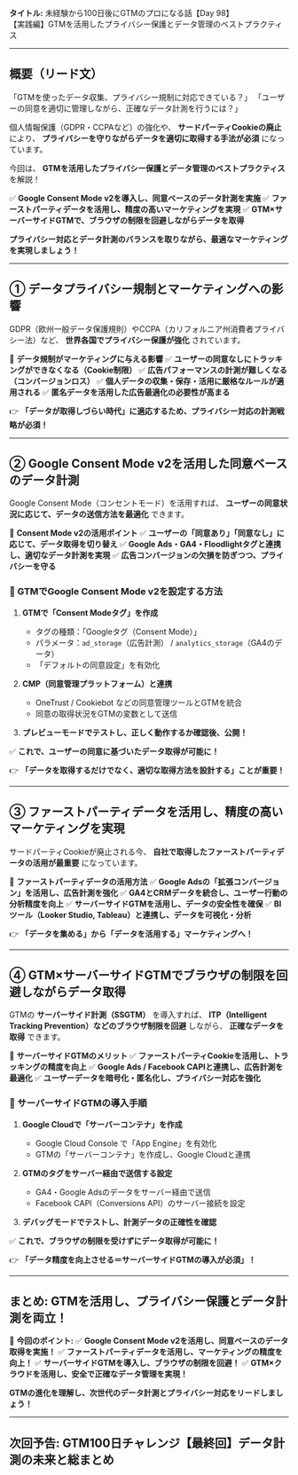 **タイトル:**
未経験から100日後にGTMのプロになる話【Day 98】\
【実践編】GTMを活用したプライバシー保護とデータ管理のベストプラクティス

---

## **概要（リード文）**

「GTMを使ったデータ収集、プライバシー規制に対応できている？」
「ユーザーの同意を適切に管理しながら、正確なデータ計測を行うには？」

個人情報保護（GDPR・CCPAなど）の強化や、
**サードパーティCookieの廃止** により、
**プライバシーを守りながらデータを適切に取得する手法が必須** になっています。

今回は、 **GTMを活用したプライバシー保護とデータ管理のベストプラクティス** を解説！

✅ **Google Consent Mode v2を導入し、同意ベースのデータ計測を実施**
✅ **ファーストパーティデータを活用し、精度の高いマーケティングを実現**
✅ **GTM×サーバーサイドGTMで、ブラウザの制限を回避しながらデータを取得**

**プライバシー対応とデータ計測のバランスを取りながら、最適なマーケティングを実現しましょう！**

---

## **① データプライバシー規制とマーケティングへの影響**

GDPR（欧州一般データ保護規則）やCCPA（カリフォルニア州消費者プライバシー法）など、
**世界各国でプライバシー保護が強化** されています。

📌 **データ規制がマーケティングに与える影響**
✅ **ユーザーの同意なしにトラッキングができなくなる（Cookie制限）**
✅ **広告パフォーマンスの計測が難しくなる（コンバージョンロス）**
✅ **個人データの収集・保存・活用に厳格なルールが適用される**
✅ **匿名データを活用した広告最適化の必要性が高まる**

👉 **「データが取得しづらい時代」に適応するため、プライバシー対応の計測戦略が必須！**

---

## **② Google Consent Mode v2を活用した同意ベースのデータ計測**

Google Consent Mode（コンセントモード）を活用すれば、
**ユーザーの同意状況に応じて、データの送信方法を最適化** できます。

📌 **Consent Mode v2の活用ポイント**
✅ **ユーザーの「同意あり」「同意なし」に応じて、データ取得を切り替え**
✅ **Google Ads・GA4・Floodlightタグと連携し、適切なデータ計測を実現**
✅ **広告コンバージョンの欠損を防ぎつつ、プライバシーを守る**

### **🔹 GTMでGoogle Consent Mode v2を設定する方法**

1. **GTMで「Consent Modeタグ」を作成**
   - タグの種類：「Googleタグ（Consent Mode）」
   - パラメータ：`ad_storage`（広告計測） / `analytics_storage`（GA4のデータ）
   - 「デフォルトの同意設定」を有効化

2. **CMP（同意管理プラットフォーム）と連携**
   - OneTrust / Cookiebot などの同意管理ツールとGTMを統合
   - 同意の取得状況をGTMの変数として送信

3. **プレビューモードでテストし、正しく動作するか確認後、公開！**

✅ **これで、ユーザーの同意に基づいたデータ取得が可能に！**

👉 **「データを取得するだけでなく、適切な取得方法を設計する」ことが重要！**

---

## **③ ファーストパーティデータを活用し、精度の高いマーケティングを実現**

サードパーティCookieが廃止される今、
**自社で取得したファーストパーティデータの活用が最重要** になっています。

📌 **ファーストパーティデータの活用方法**
✅ **Google Adsの「拡張コンバージョン」を活用し、広告計測を強化**
✅ **GA4とCRMデータを統合し、ユーザー行動の分析精度を向上**
✅ **サーバーサイドGTMを活用し、データの安全性を確保**
✅ **BIツール（Looker Studio, Tableau）と連携し、データを可視化・分析**

👉 **「データを集める」から「データを活用する」マーケティングへ！**

---

## **④ GTM×サーバーサイドGTMでブラウザの制限を回避しながらデータ取得**

GTMの **サーバーサイド計測（SSGTM）** を導入すれば、
**ITP（Intelligent Tracking Prevention）などのブラウザ制限を回避** しながら、
**正確なデータを取得** できます。

📌 **サーバーサイドGTMのメリット**
✅ **ファーストパーティCookieを活用し、トラッキングの精度を向上**
✅ **Google Ads / Facebook CAPIと連携し、広告計測を最適化**
✅ **ユーザーデータを暗号化・匿名化し、プライバシー対応を強化**

### **🔹 サーバーサイドGTMの導入手順**

1. **Google Cloudで「サーバーコンテナ」を作成**
   - Google Cloud Console で「App Engine」を有効化
   - GTMの「サーバーコンテナ」を作成し、Google Cloudと連携

2. **GTMのタグをサーバー経由で送信する設定**
   - GA4・Google Adsのデータをサーバー経由で送信
   - Facebook CAPI（Conversions API）のサーバー接続を設定

3. **デバッグモードでテストし、計測データの正確性を確認**

✅ **これで、ブラウザの制限を受けずにデータ取得が可能に！**

👉 **「データ精度を向上させる＝サーバーサイドGTMの導入が必須」！**

---

## **まとめ: GTMを活用し、プライバシー保護とデータ計測を両立！**

📌 **今回のポイント:**
✅ **Google Consent Mode v2を活用し、同意ベースのデータ取得を実施！**
✅ **ファーストパーティデータを活用し、マーケティングの精度を向上！**
✅ **サーバーサイドGTMを導入し、ブラウザの制限を回避！**
✅ **GTM×クラウドを活用し、安全で正確なデータ管理を実現！**

**GTMの進化を理解し、次世代のデータ計測とプライバシー対応をリードしましょう！**

---

## **次回予告: GTM100日チャレンジ【最終回】データ計測の未来と総まとめ**